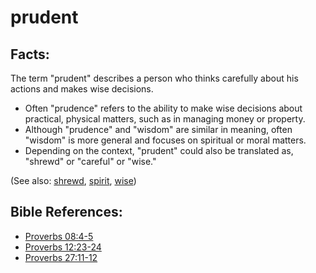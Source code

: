 # prudent #

## Facts: ##

The term "prudent" describes a person who thinks carefully about his actions and makes wise decisions. 

* Often "prudence" refers to the ability to make wise decisions about practical, physical matters, such as in managing money or property.
* Although "prudence" and "wisdom" are similar in meaning, often "wisdom" is more general and focuses on spiritual or moral matters.
* Depending on the context, "prudent" could also be translated as, "shrewd" or "careful" or "wise."

(See also: [shrewd](../other/shrewd.md), [spirit](../kt/spirit.md), [wise](../kt/wise.md))

## Bible References: ##

* [Proverbs 08:4-5](https://door43.org/en/bible/notes/pro/08/04)
* [Proverbs 12:23-24](https://door43.org/en/bible/notes/pro/12/23)
* [Proverbs 27:11-12](https://door43.org/en/bible/notes/pro/27/11)

